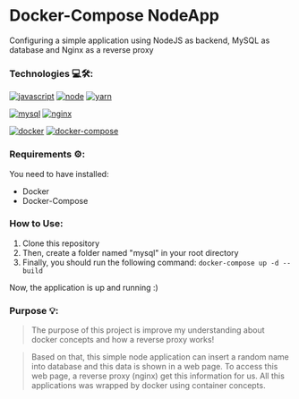 # Docker-Compose NodeApp
Configuring a simple application using NodeJS as backend, MySQL as database and Nginx as a reverse proxy

### Technologies 💻🛠:
[![javascript](https://img.shields.io/static/v1?label=&message=Javascript&color=8A8100&style=flat&logo=JavaScript)](https://github.com/LucasLima337)
[![node](https://img.shields.io/static/v1?label=&message=NodeJS&color=094B00&style=flat&logo=node.js)](https://github.com/LucasLima337)
[![yarn](https://img.shields.io/static/v1?label=&message=Yarn&color=000000&style=flat&logo=Yarn)](https://github.com/LucasLima337)

[![mysql](https://img.shields.io/static/v1?label=&message=MySQL&color=0E1128&style=flat&logo=MySQL)](https://github.com/LucasLima337)
[![nginx](https://img.shields.io/static/v1?label=&message=NGINX&color=009639&style=flat&logo=NGINX)](https://github.com/LucasLima337)

[![docker](https://img.shields.io/static/v1?label=&message=Docker&color=517A9E&style=flat&logo=Docker)](https://github.com/LucasLima337)
[![docker-compose](https://img.shields.io/static/v1?label=&message=Docker-Compose&color=517A9E&style=flat&logo=Docker)](https://github.com/LucasLima337)


### Requirements ⚙:
You need to have installed:
* Docker
* Docker-Compose

### How to Use:
1. Clone this repository
2. Then, create a folder named "mysql" in your root directory
3. Finally, you should run the following command: `docker-compose up -d --build`

Now, the application is up and running :)

### Purpose 💡:
> The purpose of this project is improve my understanding about docker concepts and how a reverse proxy works!

> Based on that, this simple node application can insert a random name into database and this data is shown in a web page.
> To access this web page, a reverse proxy (nginx) get this information for us.
> All this applications was wrapped by docker using container concepts.

